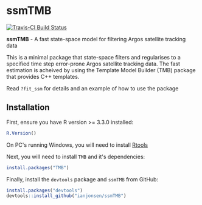 # ssmTMB

[![Travis-CI Build Status](https://travis-ci.org/ianjonsen/ssmTMB.svg?branch=master)](https://travis-ci.org/ianjonsen/ssmTMB)


**ssmTMB** - A fast state-space model for filtering Argos satellite tracking data

This is a minimal package that state-space filters and regularises to a specified time step error-prone Argos satellite tracking data. The fast estimation is acheived by using the Template Model Builder (TMB) package that provides C++ templates.

Read `?fit_ssm` for details and an example of how to use the package 

## Installation
First, ensure you have R version >= 3.3.0 installed:

```R
R.Version()
```

On PC's running Windows, you will need to install [Rtools](https://cran.r-project.org/bin/windows/Rtools/) 

Next, you will need to install `TMB` and it's dependencies:
```R
install.packages("TMB")
```

Finally, install the `devtools` package and `ssmTMB` from GitHub:

```R
install.packages("devtools")  
devtools::install_github("ianjonsen/ssmTMB")
```
